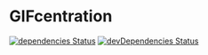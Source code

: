 # GIFcentration

[![dependencies Status](https://david-dm.org/mstop4/gifcentration/status.svg)](https://david-dm.org/mstop4/gifcentration)
[![devDependencies Status](https://david-dm.org/mstop4/gifcentration/dev-status.svg)](https://david-dm.org/mstop4/gifcentration?type=dev)
